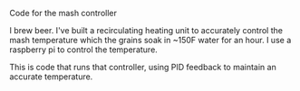 Code for the mash controller 

I brew beer.  I've built a recirculating heating unit to accurately control the mash temperature which the grains soak in ~150F water for an hour.  I use a raspberry pi to control the temperature.

This is code that runs that controller, using PID feedback to maintain an accurate temperature.
